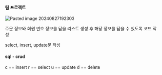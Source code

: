 
#### 팀 프로젝트

![Pasted image 20240827192303](https://github.com/user-attachments/assets/1eff9572-68e3-4767-a65f-ca5b923d9b6c)


주문 정보와 회원 번호 정보를 담을 리스트 생성 후 
해당 정보를 담을 수 있도록 코드 작성

select, insert, update문 작성
#### sql - crud

c == insert
r == select
u == update
d == delete
